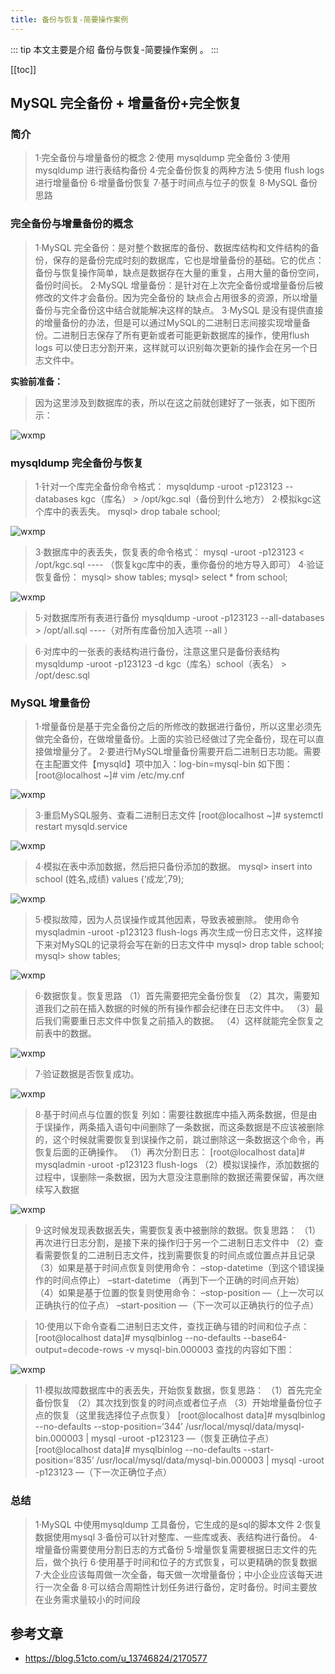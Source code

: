 ```yaml
---
title: 备份与恢复-简要操作案例
---
```


::: tip
本文主要是介绍 备份与恢复-简要操作案例 。
:::

[[toc]]

## MySQL 完全备份 + 增量备份+完全恢复

### 简介

> 1·完全备份与增量备份的概念
> 2·使用 mysqldump 完全备份
> 3·使用 mysqldump 进行表结构备份
> 4·完全备份恢复的两种方法
> 5·使用 flush logs 进行增量备份
> 6·增量备份恢复
> 7·基于时间点与位子的恢复
> 8·MySQL 备份思路



### 完全备份与增量备份的概念

> 1·MySQL 完全备份：是对整个数据库的备份、数据库结构和文件结构的备份，保存的是备份完成时刻的数据库，它也是增量备份的基础。它的优点：备份与恢复操作简单，缺点是数据存在大量的重复，占用大量的备份空间，备份时间长。
> 2·MySQL 增量备份：是针对在上次完全备份或增量备份后被修改的文件才会备份。因为完全备份的 缺点会占用很多的资源，所以增量备份与完全备份这中结合就能解决这样的缺点。
> 3·MySQL 是没有提供直接的增量备份的办法，但是可以通过MySQL的二进制日志间接实现增量备份。二进制日志保存了所有更新或者可能更新数据库的操作，使用flush logs 可以使日志分割开来，这样就可以识别每次更新的操作会在另一个日志文件中。



**实验前准备：**

> 因为这里涉及到数据库的表，所以在这之前就创建好了一张表，如下图所示：



<img class= "zoom-custom-imgs" :src="$withBase('/assets/img/mysqlop/bak/case/167827e1d4a53f3a4c11fff38123cbe0.png')" alt="wxmp">



### mysqldump 完全备份与恢复

> 1·针对一个库完全备份命令格式：
> mysqldump -uroot -p123123 --databases kgc（库名） > /opt/kgc.sql（备份到什么地方）
> 2·模拟kgc这个库中的表丢失。
> mysql> drop tabale school;



<img class= "zoom-custom-imgs" :src="$withBase('/assets/img/mysqlop/bak/case/2c2c8800ed6b0613021ba2c40e4ec818.png')" alt="wxmp">



> 3·数据库中的表丢失，恢复表的命令格式：
> mysql -uroot -p123123 < /opt/kgc.sql ---- （恢复kgc库中的表，重你备份的地方导入即可）
> 4·验证恢复备份：
> mysql> show tables;
> mysql> select * from school;



<img class= "zoom-custom-imgs" :src="$withBase('/assets/img/mysqlop/bak/case/ca2be1cc5258d024b47a5b60b4001af2.png')" alt="wxmp">



> 5·对数据库所有表进行备份
> mysqldump -uroot -p123123 --all-databases > /opt/all.sql ----（对所有库备份加入选项 --all ）



> 6·对库中的一张表的表结构进行备份，注意这里只是备份表结构
> mysqldump -uroot -p123123 -d kgc（库名）school（表名） > /opt/desc.sql



### MySQL 增量备份

> 1·增量备份是基于完全备份之后的所修改的数据进行备份，所以这里必须先做完全备份，在做增量备份。上面的实验已经做过了完全备份，现在可以直接做增量分了。
> 2·要进行MySQL增量备份需要开启二进制日志功能。需要在主配置文件【mysqld】项中加入：log-bin=mysql-bin 如下图：
> [root@localhost ~]# vim /etc/my.cnf



<img class= "zoom-custom-imgs" :src="$withBase('/assets/img/mysqlop/bak/case/271dd5d1fc7f8168db60ee99342f7d7d.png')" alt="wxmp">



> 3·重启MySQL服务、查看二进制日志文件
> [root@localhost ~]# systemctl restart mysqld.service



<img class= "zoom-custom-imgs" :src="$withBase('/assets/img/mysqlop/bak/case/ced62e8f560a3ea8969b1b30a492e7cb.png')" alt="wxmp">



> 4·模拟在表中添加数据，然后把只备份添加的数据。
> mysql> insert into school (姓名,成绩) values (‘成龙’,79);



<img class= "zoom-custom-imgs" :src="$withBase('/assets/img/mysqlop/bak/case/889722a7cb3d789573c545638601477b.png')" alt="wxmp">



> 5·模拟故障，因为人员误操作或其他因素，导致表被删除。
> 使用命令 mysqladmin -uroot -p123123 flush-logs 再次生成一份日志文件，这样接下来对MySQL的记录将会写在新的日志文件中
> mysql> drop table school;
> mysql> show tables;



<img class= "zoom-custom-imgs" :src="$withBase('/assets/img/mysqlop/bak/case/e27295a256313bcaaa12e6526ed5b3c1.png')" alt="wxmp">



> 6·数据恢复。恢复思路
> （1）首先需要把完全备份恢复
> （2）其次，需要知道我们之前在插入数据的时候的所有操作都会纪律在日志文件中。
> （3）最后我们需要重日志文件中恢复之前插入的数据。
> （4）这样就能完全恢复之前表中的数据。



<img class= "zoom-custom-imgs" :src="$withBase('/assets/img/mysqlop/bak/case/b298f854cafc3a4327fffdfbd95a392c.png')" alt="wxmp">



> 7·验证数据是否恢复成功。



<img class= "zoom-custom-imgs" :src="$withBase('/assets/img/mysqlop/bak/case/6e4293379e8efa3e70bc6fd4c19af881.png')" alt="wxmp">



> 8·基于时间点与位置的恢复
> 列如：需要往数据库中插入两条数据，但是由于误操作，两条插入语句中间删除了一条数据，而这条数据是不应该被删除的，这个时候就需要恢复到误操作之前，跳过删除这一条数据这个命令，再恢复后面的正确操作。
> （1）再次分割日志：
> [root@localhost data]# mysqladmin -uroot -p123123 flush-logs
> （2）模拟误操作，添加数据的过程中，误删除一条数据，因为大意没注意删除的数据还需要保留，再次继续写入数据



<img class= "zoom-custom-imgs" :src="$withBase('/assets/img/mysqlop/bak/case/3f698dbfb3b831e5e68c6cba3055cdd5.png')" alt="wxmp">



> 9·这时候发现表数据丢失，需要恢复表中被删除的数据。恢复思路：
> （1）再次进行日志分割，是接下来的操作归于另一个二进制日志文件中
> （2）查看需要恢复的二进制日志文件，找到需要恢复的时间点或位置点并且记录
> （3）如果是基于时间点恢复则使用命令：
> –stop-datetime（到这个错误操作的时间点停止）
> –start-datetime （再到下一个正确的时间点开始）
> （4）如果是基于位置的恢复则使用命令：
> –stop-position —（上一次可以正确执行的位子点）
> –start-position —（下一次可以正确执行的位子点）



> 10·使用以下命令查看二进制日志文件，查找正确与错的时间和位子点：
> [root@localhost data]# mysqlbinlog --no-defaults --base64-output=decode-rows -v mysql-bin.000003
> 查找的内容如下图：



<img class= "zoom-custom-imgs" :src="$withBase('/assets/img/mysqlop/bak/case/98a45a79e5ce236cef453ec300771af5.png')" alt="wxmp">



> 11·模拟故障数据库中的表丢失，开始恢复数据，恢复思路：
> （1）首先完全备份恢复
> （2）其次找到恢复的时间点或者位子点
> （3）开始增量备份位子点的恢复（这里我选择位子点恢复）
> [root@localhost data]# mysqlbinlog --no-defaults --stop-position=‘344’ /usr/local/mysql/data/mysql-bin.000003 | mysql -uroot -p123123 —（恢复正确位子点）
> [root@localhost data]# mysqlbinlog --no-defaults --start-position=‘835’ /usr/local/mysql/data/mysql-bin.000003 | mysql -uroot -p123123 —（下一次正确位子点）



### 总结

> 1·MySQL 中使用mysqldump 工具备份，它生成的是sql的脚本文件
> 2·恢复数据使用mysql
> 3·备份可以针对整库、一些库或表、表结构进行备份。
> 4·增量备份需要使用分割日志的方式备份
> 5·增量恢复需要根据日志文件的先后，做个执行
> 6·使用基于时间和位子的方式恢复，可以更精确的恢复数据
> 7·大企业应该每周做一次全备，每天做一次增量备份；中小企业应该每天进行一次全备
> 8·可以结合周期性计划任务进行备份，定时备份。时间主要放在业务需求量较小的时间段

## 参考文章
* https://blog.51cto.com/u_13746824/2170577